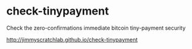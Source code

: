 check-tinypayment
=================

Check the zero-confirmations immediate bitcoin tiny-payment security

http://jimmyscratchlab.github.io/check-tinypayment
